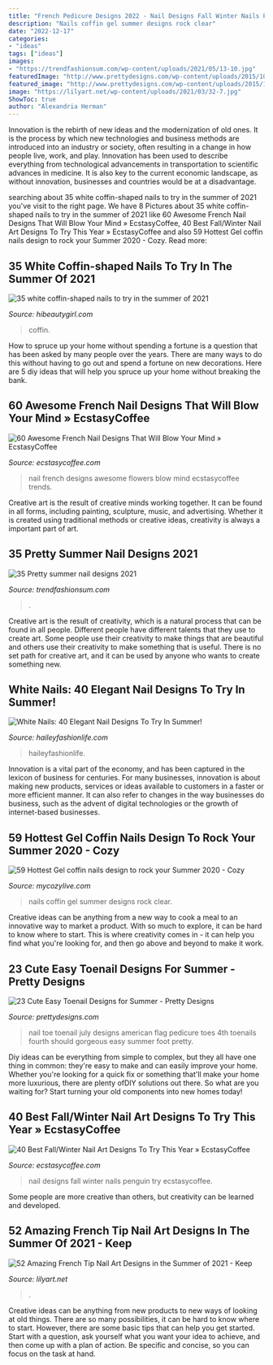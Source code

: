 ```yaml
---
title: "French Pedicure Designs 2022 - Nail Designs Fall Winter Nails Penguin Try Ecstasycoffee"
description: "Nails coffin gel summer designs rock clear"
date: "2022-12-17"
categories:
- "ideas"
tags: ["ideas"]
images:
- "https://trendfashionsum.com/wp-content/uploads/2021/05/13-10.jpg"
featuredImage: "http://www.prettydesigns.com/wp-content/uploads/2015/10/American-Flag-Toenail-Design.jpg"
featured_image: "http://www.prettydesigns.com/wp-content/uploads/2015/10/American-Flag-Toenail-Design.jpg"
image: "https://lilyart.net/wp-content/uploads/2021/03/32-7.jpg"
ShowToc: true
author: "Alexandria Herman"
---
```



Innovation is the rebirth of new ideas and the modernization of old ones. It is the process by which new technologies and business methods are introduced into an industry or society, often resulting in a change in how people live, work, and play. Innovation has been used to describe everything from technological advancements in transportation to scientific advances in medicine. It is also key to the current economic landscape, as without innovation, businesses and countries would be at a disadvantage.

	

		
searching about 35 white coffin-shaped nails to try in the summer of 2021 you've visit to the right page. We have 8 Pictures about 35 white coffin-shaped nails to try in the summer of 2021 like 60 Awesome French Nail Designs That Will Blow Your Mind » EcstasyCoffee, 40 Best Fall/Winter Nail Art Designs To Try This Year » EcstasyCoffee and also 59 Hottest Gel coffin nails design to rock your Summer 2020 - Cozy. Read more:
		
    
## 35 White Coffin-shaped Nails To Try In The Summer Of 2021

<img loading=lazy src="https://hibeautygirl.com/wp-content/uploads/2021/05/24-5.jpg" onerror="this.onerror=null;this.src='https://tse2.mm.bing.net/th?id=OIP._3iwKZMa9SuBng_GJmS5SwHaLH&amp;pid=15.1';" alt="35 white coffin-shaped nails to try in the summer of 2021">

_Source: hibeautygirl.com_

>coffin. 

	

How to spruce up your home without spending a fortune is a question that has been asked by many people over the years. There are many ways to do this without having to go out and spend a fortune on new decorations. Here are 5 diy ideas that will help you spruce up your home without breaking the bank.

    
## 60 Awesome French Nail Designs That Will Blow Your Mind » EcstasyCoffee

<img loading=lazy src="https://i2.wp.com/www.ecstasycoffee.com/wp-content/uploads/2016/10/Flowers.jpg?resize=600%2C900" onerror="this.onerror=null;this.src='https://tse3.mm.bing.net/th?id=OIP.jyr9lp1M2xijtJRhpWkW8wHaLH&amp;pid=15.1';" alt="60 Awesome French Nail Designs That Will Blow Your Mind » EcstasyCoffee">

_Source: ecstasycoffee.com_

>nail french designs awesome flowers blow mind ecstasycoffee trends. 

	

Creative art is the result of creative minds working together. It can be found in all forms, including painting, sculpture, music, and advertising. Whether it is created using traditional methods or creative ideas, creativity is always a important part of art.

    
## 35 Pretty Summer Nail Designs 2021

<img loading=lazy src="https://trendfashionsum.com/wp-content/uploads/2021/05/13-10.jpg" onerror="this.onerror=null;this.src='https://tse4.mm.bing.net/th?id=OIP.ss3X-3fqfObpb3fsTYcrlAHaLH&amp;pid=15.1';" alt="35 Pretty summer nail designs 2021">

_Source: trendfashionsum.com_

>. 

	

Creative art is the result of creativity, which is a natural process that can be found in all people. Different people have different talents that they use to create art. Some people use their creativity to make things that are beautiful and others use their creativity to make something that is useful. There is no set path for creative art, and it can be used by anyone who wants to create something new.

    
## White Nails: 40 Elegant Nail Designs To Try In Summer!

<img loading=lazy src="https://haileyfashionlife.com/wp-content/uploads/2021/05/17-6-769x1154.jpg" onerror="this.onerror=null;this.src='https://tse4.mm.bing.net/th?id=OIP.SICuscDAJwqPcPloqqzOEQHaLH&amp;pid=15.1';" alt="White Nails: 40 Elegant Nail Designs To Try In Summer!">

_Source: haileyfashionlife.com_

>haileyfashionlife. 

	

Innovation is a vital part of the economy, and has been captured in the lexicon of business for centuries. For many businesses, innovation is about making new products, services or ideas available to customers in a faster or more efficient manner. It can also refer to changes in the way businesses do business, such as the advent of digital technologies or the growth of internet-based businesses.

    
## 59 Hottest Gel Coffin Nails Design To Rock Your Summer 2020 - Cozy

<img loading=lazy src="https://mycozylive.com/wp-content/uploads/2020/05/52.jpg" onerror="this.onerror=null;this.src='https://tse4.mm.bing.net/th?id=OIP.Q6CZW5iZvPtBChIyMUFXfwHaMS&amp;pid=15.1';" alt="59 Hottest Gel coffin nails design to rock your Summer 2020 - Cozy">

_Source: mycozylive.com_

>nails coffin gel summer designs rock clear. 

	

Creative ideas can be anything from a new way to cook a meal to an innovative way to market a product. With so much to explore, it can be hard to know where to start. This is where creativity comes in - it can help you find what you're looking for, and then go above and beyond to make it work.

    
## 23 Cute Easy Toenail Designs For Summer - Pretty Designs

<img loading=lazy src="http://www.prettydesigns.com/wp-content/uploads/2015/10/American-Flag-Toenail-Design.jpg" onerror="this.onerror=null;this.src='https://tse4.mm.bing.net/th?id=OIP.MO_9jRVfvKAc7JMZC1ajtQHaJ4&amp;pid=15.1';" alt="23 Cute Easy Toenail Designs for Summer - Pretty Designs">

_Source: prettydesigns.com_

>nail toe toenail july designs american flag pedicure toes 4th toenails fourth should gorgeous easy summer foot pretty. 

	

Diy ideas can be everything from simple to complex, but they all have one thing in common: they're easy to make and can easily improve your home. Whether you're looking for a quick fix or something that'll make your home more luxurious, there are plenty ofDIY solutions out there. So what are you waiting for? Start turning your old components into new homes today!

    
## 40 Best Fall/Winter Nail Art Designs To Try This Year » EcstasyCoffee

<img loading=lazy src="https://i2.wp.com/www.ecstasycoffee.com/wp-content/uploads/2016/10/PENGUIN-NAILS.jpg" onerror="this.onerror=null;this.src='https://tse1.mm.bing.net/th?id=OIP.TFZ7ANSWn8bi1ehIgYESXgHaHa&amp;pid=15.1';" alt="40 Best Fall/Winter Nail Art Designs To Try This Year » EcstasyCoffee">

_Source: ecstasycoffee.com_

>nail designs fall winter nails penguin try ecstasycoffee. 

	

Some people are more creative than others, but creativity can be learned and developed.

    
## 52 Amazing French Tip Nail Art Designs In The Summer Of 2021 - Keep

<img loading=lazy src="https://lilyart.net/wp-content/uploads/2021/03/32-7.jpg" onerror="this.onerror=null;this.src='https://tse2.mm.bing.net/th?id=OIP.0TRD7mDpFClXvaJgataUmwHaLD&amp;pid=15.1';" alt="52 Amazing French Tip Nail Art Designs in the Summer of 2021 - Keep">

_Source: lilyart.net_

>. 

	

Creative ideas can be anything from new products to new ways of looking at old things. There are so many possibilities, it can be hard to know where to start. However, there are some basic tips that can help you get started. Start with a question, ask yourself what you want your idea to achieve, and then come up with a plan of action. Be specific and concise, so you can focus on the task at hand.

